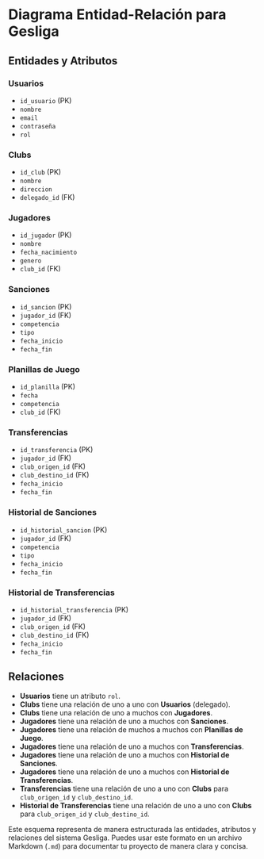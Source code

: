 # Diagrama Entidad-Relación para Gesliga

## Entidades y Atributos

### Usuarios
- `id_usuario` (PK)
- `nombre`
- `email`
- `contraseña`
- `rol`

### Clubs
- `id_club` (PK)
- `nombre`
- `direccion`
- `delegado_id` (FK)

### Jugadores
- `id_jugador` (PK)
- `nombre`
- `fecha_nacimiento`
- `genero`
- `club_id` (FK)

### Sanciones
- `id_sancion` (PK)
- `jugador_id` (FK)
- `competencia`
- `tipo`
- `fecha_inicio`
- `fecha_fin`

### Planillas de Juego
- `id_planilla` (PK)
- `fecha`
- `competencia`
- `club_id` (FK)

### Transferencias
- `id_transferencia` (PK)
- `jugador_id` (FK)
- `club_origen_id` (FK)
- `club_destino_id` (FK)
- `fecha_inicio`
- `fecha_fin`

### Historial de Sanciones
- `id_historial_sancion` (PK)
- `jugador_id` (FK)
- `competencia`
- `tipo`
- `fecha_inicio`
- `fecha_fin`

### Historial de Transferencias
- `id_historial_transferencia` (PK)
- `jugador_id` (FK)
- `club_origen_id` (FK)
- `club_destino_id` (FK)
- `fecha_inicio`
- `fecha_fin`

## Relaciones

- **Usuarios** tiene un atributo `rol`.
- **Clubs** tiene una relación de uno a uno con **Usuarios** (delegado).
- **Clubs** tiene una relación de uno a muchos con **Jugadores**.
- **Jugadores** tiene una relación de uno a muchos con **Sanciones**.
- **Jugadores** tiene una relación de muchos a muchos con **Planillas de Juego**.
- **Jugadores** tiene una relación de uno a muchos con **Transferencias**.
- **Jugadores** tiene una relación de uno a muchos con **Historial de Sanciones**.
- **Jugadores** tiene una relación de uno a muchos con **Historial de Transferencias**.
- **Transferencias** tiene una relación de uno a uno con **Clubs** para `club_origen_id` y `club_destino_id`.
- **Historial de Transferencias** tiene una relación de uno a uno con **Clubs** para `club_origen_id` y `club_destino_id`.

Este esquema representa de manera estructurada las entidades, atributos y relaciones del sistema Gesliga. Puedes usar este formato en un archivo Markdown (`.md`) para documentar tu proyecto de manera clara y concisa.
